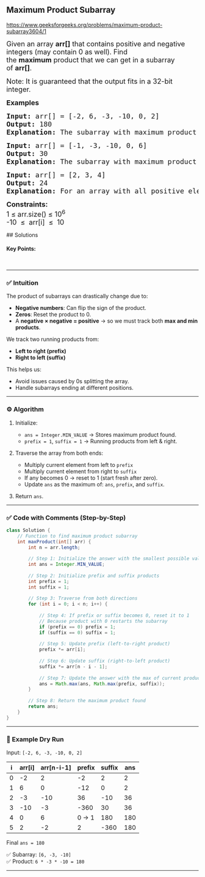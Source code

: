 ## Maximum Product Subarray


https://www.geeksforgeeks.org/problems/maximum-product-subarray3604/1

<div class="problems_problem_content__Xm_eO"><p><span style="font-size: 18px;">Given an array&nbsp;<strong>arr[]</strong>&nbsp;that contains positive and negative integers (may contain 0 as well). Find the&nbsp;<strong>maximum</strong>&nbsp;product that we can get in a subarray of&nbsp;<strong>arr[]</strong>.</span></p>
<p><span style="font-size: 18px;">Note: It is guaranteed that the output fits in a 32-bit integer.</span></p>
<p><span style="font-size: 18px;"><strong>Examples<br></strong></span></p>
<pre><span style="font-size: 18px;"><strong>Input:</strong> arr[] = [-2, 6, -3, -10, 0, 2]
<strong>Output:</strong> 180
<strong>Explanation:</strong> The subarray with maximum product is {6, -3, -10} with product = 6 * (-3) * (-10) = 180.</span></pre>
<pre><span style="font-size: 18px;"><strong>Input:</strong> arr[] = [-1, -3, -10, 0, 6]
<strong>Output:</strong> 30
<strong>Explanation:</strong> The subarray with maximum product is {-3, -10} with product = (-3) * (-10) = 30.</span></pre>
<pre><span style="font-size: 18px;"><strong>Input: </strong>arr[] = [2, 3, 4] <br><strong>Output:</strong> 24 <br><strong>Explanation:</strong> For an array with all positive elements, the result is product of all elements. </span></pre>
<p><span style="font-size: 18px;"><strong>Constraints:</strong><br>1 ≤ arr.size() ≤ 10<sup>6</sup><br>-10 &nbsp;≤ &nbsp;arr[i] &nbsp;≤ &nbsp;10</span></p></div>
## Solutions

#### Key Points:
```


```


---

### ✅ Intuition

The product of subarrays can drastically change due to:
- **Negative numbers**: Can flip the sign of the product.
- **Zeros**: Reset the product to 0.
- A **negative × negative = positive** → so we must track both **max and min products**.

We track two running products from:
- **Left to right (prefix)**
- **Right to left (suffix)**

This helps us:
- Avoid issues caused by 0s splitting the array.
- Handle subarrays ending at different positions.

---

### ⚙️ Algorithm

1. Initialize:
   - `ans = Integer.MIN_VALUE` → Stores maximum product found.
   - `prefix = 1`, `suffix = 1` → Running products from left & right.

2. Traverse the array from both ends:
   - Multiply current element from left to `prefix`
   - Multiply current element from right to `suffix`
   - If any becomes 0 → reset to 1 (start fresh after zero).
   - Update `ans` as the maximum of: `ans`, `prefix`, and `suffix`.

3. Return `ans`.

---

### ✅ Code with Comments (Step-by-Step)

```java
class Solution {
    // Function to find maximum product subarray
    int maxProduct(int[] arr) {
        int n = arr.length;
        
        // Step 1: Initialize the answer with the smallest possible value
        int ans = Integer.MIN_VALUE;
        
        // Step 2: Initialize prefix and suffix products
        int prefix = 1;
        int suffix = 1;
        
        // Step 3: Traverse from both directions
        for (int i = 0; i < n; i++) {
            
            // Step 4: If prefix or suffix becomes 0, reset it to 1
            // Because product with 0 restarts the subarray
            if (prefix == 0) prefix = 1;
            if (suffix == 0) suffix = 1;
            
            // Step 5: Update prefix (left-to-right product)
            prefix *= arr[i];
            
            // Step 6: Update suffix (right-to-left product)
            suffix *= arr[n - i - 1];
            
            // Step 7: Update the answer with the max of current products
            ans = Math.max(ans, Math.max(prefix, suffix));
        }
        
        // Step 8: Return the maximum product found
        return ans;
    }
}
```

---

### 🧪 Example Dry Run

Input: `[-2, 6, -3, -10, 0, 2]`

| i | arr[i] | arr[n-i-1] | prefix | suffix | ans |
|--|--------|-------------|--------|--------|-----|
| 0 | -2     | 2           | -2     | 2      | 2   |
| 1 | 6      | 0           | -12    | 0      | 2   |
| 2 | -3     | -10         | 36     | -10    | 36  |
| 3 | -10    | -3          | -360   | 30     | 36  |
| 4 | 0      | 6           | 0 → 1  | 180    | 180 |
| 5 | 2      | -2          | 2      | -360   | 180 |

Final `ans = 180`

✅ Subarray: `[6, -3, -10]`  
✅ Product: `6 * -3 * -10 = 180`

---




























